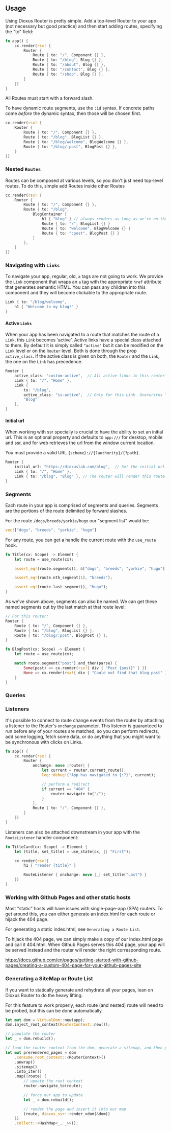 
## Usage

Using Dioxus Router is pretty simple. Add a top-level Router to your app (not necessary but good practice) and then start adding routes, specifying the "to" field:

```rust
fn app() {
    cx.render(rsx! {
        Router {
            Route { to: "/", Component {} },
            Route { to: "/blog", Blog {} },
            Route { to: "/about", Blog {} },
            Route { to: "/contact", Blog {} },
            Route { to: "/shop", Blog {} },
        }
    })
}
```

All Routes must start with a forward slash.

To have dynamic route segments, use the `:id` syntax. If concrete paths come *before* the dynamic syntax, then those will be chosen first.

```rust
cx.render(rsx! {
    Router {
        Route { to: "/", Component {} },
        Route { to: "/blog", BlogList {} },
        Route { to: "/blog/welcome", BlogWelcome {} },
        Route { to: "/blog/:post", BlogPost {} },
    }
})
```

### Nested `Routes`

Routes can be composed at various levels, so you don't just need top-level routes. To do this, simple add Routes inside other Routes

```rust
cx.render(rsx! {
    Router {
        Route { to: "/", Component {} },
        Route { to: "/blog",
            BlogContainer {
                h1 { "blog" } // always renders as long as we're on the "blog" subroute
                Route { to: "/", BlogList {} }
                Route { to: "welcome", BlogWelcome {} }
                Route { to: ":post", BlogPost {} }
            }
        },
    }
})
```

### Navigating with `Links`

To navigate your app, regular, old, `a` tags are not going to work. We provide the `Link` component that wraps an `a` tag with the appropriate `href` attribute that generates semantic HTML. You can pass any children into this component and they will become clickable to the appropriate route.

```rust
Link { to: "/blog/welcome",
    h1 { "Welcome to my blog!" }
}
```

#### Active `Links`

When your app has been navigated to a route that matches the route of a `Link`, this `Link` becomes 'active'.
Active links have a special class attached to them. By default it is simply called `"active"` but it can be
modified on the `Link` level or on the `Router` level. Both is done through the prop `active_class`.
If the active class is given on both, the `Router` and the `Link`, the one on the `Link` has precedence.

```rust
Router {
    active_class: "custom-active",  // All active links in this router get this class.
    Link { to: "/", "Home" },
    Link {
        to: "/blog",
        active_class: "is-active",  // Only for this Link. Overwrites "custom-active" from Router.
        "Blog"
    },
}
```

#### Initial url

When working with ssr specially is crucial to have the ability to set an initial url. This is an optional property and defaults to `app:///` for desktop, mobile and ssr, and for web retrieves the url from the window current location.

You must provide a valid URL `{scheme}://{?authority}/{?path}`.

```rust
Router {
    initial_url: "https://dioxuslab.com/blog",  // Set the initial url.
    Link { to: "/", "Home" },
    Link { to: "/blog", "Blog" }, // The router will render this route.
}
```

### Segments

Each route in your app is comprised of segments and queries. Segments are the portions of the route delimited by forward slashes.

For the route `/dogs/breeds/yorkie/hugo` our "segment list" would be:

```rust
vec!["dogs", "breeds", "yorkie", "hugo"]
```

For any route, you can get a handle the current route with the `use_route` hook.

```rust
fn Title(cx: Scope) -> Element {
    let route = use_route(cx);

    assert_eq!(route.segments(), &["dogs", "breeds", "yorkie", "hugo"]);

    assert_eq!(route.nth_segment(1), "breeds");

    assert_eq!(route.last_segment(), "hugo");
}
```

As we've shown above, segments can also be named. We can get these named segments out by the last match at that route level:

```rust
// For this router:
Router {
    Route { to: "/", Component {} },
    Route { to: "/blog", BlogList {} },
    Route { to: "/blog/:post", BlogPost {} },
}

fn BlogPost(cx: Scope) -> Element {
    let route = use_route(cx);

    match route.segment("post").and_then(parse) {
        Some(post) => cx.render(rsx!{ div { "Post {post}" } })
        None => cx.render(rsx!{ div { "Could not find that blog post" } }),
    }
}
```

### Queries

### Listeners

It's possible to connect to route change events from the router by attaching a listener to the Router's `onchange` parameter. This listener is guaranteed to run before any of your routes are matched, so you can perform redirects, add some logging, fetch some data, or do anything that you might want to be synchronous with clicks on Links.

```rust
fn app() {
    cx.render(rsx! {
        Router {
            onchange: move |router| {
                let current = router.current_route();
                log::debug!("App has navigated to {:?}", current);

                // perform a redirect
                if current == "404" {
                    router.navigate_to("/");
                }
            },
            Route { to: "/", Component {} },
        }
    })
}
```

Listeners can also be attached downstream in your app with the `RouteListener` handler component:

```rust
fn TitleCard(cx: Scope) -> Element {
    let (title, set_title) = use_state(cx, || "First");

    cx.render(rsx!{
        h1 { "render {title}" }

        RouteListener { onchange: move |_| set_title("Last") }
    })
}
```

### Working with Github Pages and other static hosts

Most "static" hosts will have issues with single-page-app (SPA) routers. To get around this, you can either generate an index.html for each route or hijack the 404 page.

For generating a static index.html, see `Generating a Route List`.

To hijack the 404 page, we can simply make a copy of our index.html page and call it 404.html. When Github Pages serves this 404 page, your app will be served instead and the router will render the right corresponding route.

<https://docs.github.com/en/pages/getting-started-with-github-pages/creating-a-custom-404-page-for-your-github-pages-site>

### Generating a SiteMap or Route List

If you want to statically generate and rehydrate all your pages, lean on Dioxus Router to do the heavy lifting.

For this feature to work properly, each route (and nested) route will need to be probed, but this can be done automatically.

```rust
let mut dom = VirtualDom::new(app);
dom.inject_root_context(RouterContext::new());

// populate the router
let _ = dom.rebuild();

// load the router context from the dom, generate a sitemap, and then pre-render each page
let mut prerendered_pages = dom
    .consume_root_context::<RouterContext>()
    .unwrap()
    .sitemap()
    .into_iter()
    .map(|route| {
        // update the root context
        router.navigate_to(route);

        // force our app to update
        let _ = dom.rebuild();

        // render the page and insert it into our map
        (route, dioxus_ssr::render_vdom(&dom))
    })
    .collect::<HashMap<_, _>>();
```
